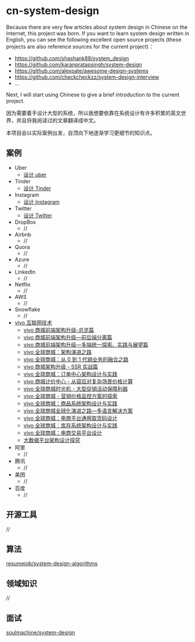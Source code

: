 # cn-system-design
Because there are very few articles about system design in Chinese on the Internet, this project was born. If you want to learn system design written in English, you can see the following excellent open source projects (these projects are also reference sources for the current project)：
* https://github.com/shashank88/system_design
* https://github.com/karanpratapsingh/system-design
* https://github.com/alexpate/awesome-design-systems
* https://github.com/checkcheckzz/system-design-interview
* ...

Next, I will start using Chinese to give a brief introduction to the current project.

因为需要着手设计大型的系统，所以我想要依靠在系统设计有许多积累的英文世界，并且将我阅读过的文章翻译成中文。

本项目会以实际案例出发，自顶向下地逐渐学习更细节的知识点。

## 案例
* Uber
  * [设计 uber](https://github.com/HardwayLinka/cn-system-design/blob/main/resources/%E8%AE%BE%E8%AE%A1%20Uber.md)
* Tinder
  * [设计 Tinder](https://github.com/HardwayLinka/cn-system-design/blob/main/resources/%E8%AE%BE%E8%AE%A1%20Tinder.md)
* Instagram
  * [设计 Instagram](https://github.com/HardwayLinka/cn-system-design/blob/main/resources/Instagram/%E8%AE%BE%E8%AE%A1%20Ins.md)
* Twitter
  * [设计 Twitter](https://github.com/HardwayLinka/cn-system-design/blob/main/resources/Twitter/%E8%AE%BE%E8%AE%A1%20twitter.md)
* DropBox
  * //
* Airbnb
  * //
* Quora
  * //
* Azure
  * //
* LinkedIn
  * //
* Netflix
  * //
* AWS
  * //
* Snowflake
  * //
* [vivo 互联网技术](https://github.com/HardwayLinka/cn-system-design/blob/main/resources/vivo/vivo.md)
  * [vivo 商城前端架构升级-总览篇](https://github.com/HardwayLinka/cn-system-design/blob/main/resources/vivo/vivo%20%E5%95%86%E5%9F%8E%E5%89%8D%E7%AB%AF%E6%9E%B6%E6%9E%84%E5%8D%87%E7%BA%A7%20-%20%E6%80%BB%E8%A7%88%E7%AF%87.md)
  * [vivo 商城前端架构升级—前后端分离篇](https://github.com/HardwayLinka/cn-system-design/blob/main/resources/vivo/vivo%20%E5%95%86%E5%9F%8E%E5%89%8D%E7%AB%AF%E6%9E%B6%E6%9E%84%E5%8D%87%E7%BA%A7%E2%80%94%E5%89%8D%E5%90%8E%E7%AB%AF%E5%88%86%E7%A6%BB%E7%AF%87.md)
  * [vivo 商城前端架构升级—多端统一探索、实践与展望篇](https://github.com/HardwayLinka/cn-system-design/blob/main/resources/vivo/vivo%20%E5%95%86%E5%9F%8E%E5%89%8D%E7%AB%AF%E6%9E%B6%E6%9E%84%E5%8D%87%E7%BA%A7%E2%80%94%E5%A4%9A%E7%AB%AF%E7%BB%9F%E4%B8%80%E6%8E%A2%E7%B4%A2%E3%80%81%E5%AE%9E%E8%B7%B5%E4%B8%8E%E5%B1%95%E6%9C%9B%E7%AF%87.md)
  * [vivo 全球商城：架构演进之路](https://github.com/HardwayLinka/cn-system-design/blob/main/resources/vivo/vivo%20%E5%85%A8%E7%90%83%E5%95%86%E5%9F%8E%EF%BC%9A%E6%9E%B6%E6%9E%84%E6%BC%94%E8%BF%9B%E4%B9%8B%E8%B7%AF.md)
  * [vivo 全球商城：从 0 到 1 代销业务的融合之路](https://github.com/HardwayLinka/cn-system-design/blob/main/resources/vivo/vivo%20%E5%85%A8%E7%90%83%E5%95%86%E5%9F%8E%EF%BC%9A%E4%BB%8E%200%20%E5%88%B0%201%20%E4%BB%A3%E9%94%80%E4%B8%9A%E5%8A%A1%E7%9A%84%E8%9E%8D%E5%90%88%E4%B9%8B%E8%B7%AF.md)
  * [vivo 商城架构升级 - SSR 实战篇](https://github.com/HardwayLinka/cn-system-design/blob/main/resources/vivo/vivo%20%E5%95%86%E5%9F%8E%E6%9E%B6%E6%9E%84%E5%8D%87%E7%BA%A7%20-%20SSR%20%E5%AE%9E%E6%88%98%E7%AF%87.md)
  * [vivo 全球商城：订单中心架构设计与实践](https://github.com/HardwayLinka/cn-system-design/blob/main/resources/vivo/vivo%20%E5%85%A8%E7%90%83%E5%95%86%E5%9F%8E%EF%BC%9A%E8%AE%A2%E5%8D%95%E4%B8%AD%E5%BF%83%E6%9E%B6%E6%9E%84%E8%AE%BE%E8%AE%A1%E4%B8%8E%E5%AE%9E%E8%B7%B5.md)
  * [vivo 商城计价中心 - 从容应对复杂场景价格计算](https://github.com/HardwayLinka/cn-system-design/blob/main/resources/vivo/vivo%20%E5%95%86%E5%9F%8E%E8%AE%A1%E4%BB%B7%E4%B8%AD%E5%BF%83%20-%20%E4%BB%8E%E5%AE%B9%E5%BA%94%E5%AF%B9%E5%A4%8D%E6%9D%82%E5%9C%BA%E6%99%AF%E4%BB%B7%E6%A0%BC%E8%AE%A1%E7%AE%97.md)
  * [vivo 全球商城时光机 - 大型促销活动保障利器](https://github.com/HardwayLinka/cn-system-design/blob/main/resources/vivo/vivo%20%E5%85%A8%E7%90%83%E5%95%86%E5%9F%8E%E6%97%B6%E5%85%89%E6%9C%BA%20-%20%E5%A4%A7%E5%9E%8B%E4%BF%83%E9%94%80%E6%B4%BB%E5%8A%A8%E4%BF%9D%E9%9A%9C%E5%88%A9%E5%99%A8.md)
  * [vivo 全球商城 - 营销价格监控方案的探索](https://github.com/HardwayLinka/cn-system-design/blob/main/resources/vivo/vivo%20%E5%85%A8%E7%90%83%E5%95%86%E5%9F%8E%20-%20%E8%90%A5%E9%94%80%E4%BB%B7%E6%A0%BC%E7%9B%91%E6%8E%A7%E6%96%B9%E6%A1%88%E7%9A%84%E6%8E%A2%E7%B4%A2.md)
  * [vivo 全球商城：商品系统架构设计与实践](https://github.com/HardwayLinka/cn-system-design/edit/main/resources/vivo/vivo%20%E5%85%A8%E7%90%83%E5%95%86%E5%9F%8E%EF%BC%9A%E5%95%86%E5%93%81%E7%B3%BB%E7%BB%9F%E6%9E%B6%E6%9E%84%E8%AE%BE%E8%AE%A1%E4%B8%8E%E5%AE%9E%E8%B7%B5.md)
  * [vivo 全球商城全球化演进之路—多语言解决方案](https://github.com/HardwayLinka/cn-system-design/blob/main/resources/vivo/vivo%20%E5%85%A8%E7%90%83%E5%95%86%E5%9F%8E%E5%85%A8%E7%90%83%E5%8C%96%E6%BC%94%E8%BF%9B%E4%B9%8B%E8%B7%AF%E2%80%94%E5%A4%9A%E8%AF%AD%E8%A8%80%E8%A7%A3%E5%86%B3%E6%96%B9%E6%A1%88.md)
  * [vivo 全球商城：电商平台通用取货码设计](https://github.com/HardwayLinka/cn-system-design/blob/main/resources/vivo/vivo%20%E5%85%A8%E7%90%83%E5%95%86%E5%9F%8E%EF%BC%9A%E7%94%B5%E5%95%86%E5%B9%B3%E5%8F%B0%E9%80%9A%E7%94%A8%E5%8F%96%E8%B4%A7%E7%A0%81%E8%AE%BE%E8%AE%A1.md)
  * [vivo 全球商城：库存系统架构设计与实践](https://github.com/HardwayLinka/cn-system-design/blob/main/resources/vivo/vivo%20%E5%85%A8%E7%90%83%E5%95%86%E5%9F%8E%EF%BC%9A%E5%BA%93%E5%AD%98%E7%B3%BB%E7%BB%9F%E6%9E%B6%E6%9E%84%E8%AE%BE%E8%AE%A1%E4%B8%8E%E5%AE%9E%E8%B7%B5.md)
  * [vivo 全球商城：电商交易平台设计](https://github.com/HardwayLinka/cn-system-design/blob/main/resources/vivo/vivo%20%E5%85%A8%E7%90%83%E5%95%86%E5%9F%8E%EF%BC%9A%E7%94%B5%E5%95%86%E4%BA%A4%E6%98%93%E5%B9%B3%E5%8F%B0%E8%AE%BE%E8%AE%A1.md)
  * [大数据平台架构设计探究](https://github.com/HardwayLinka/cn-system-design/blob/main/resources/vivo/%E5%A4%A7%E6%95%B0%E6%8D%AE%E5%B9%B3%E5%8F%B0%E6%9E%B6%E6%9E%84%E8%AE%BE%E8%AE%A1%E6%8E%A2%E7%A9%B6.md)
* 阿里
  * //
* 腾讯
  * //
* 美团
  * //
* 百度
  * //
## 开源工具
//
## 算法
[resumejob/system-design-algorithms](https://github.com/resumejob/system-design-algorithms)
## 领域知识
//
## 面试
[soulmachine/system-design](https://github.com/soulmachine/system-design)
